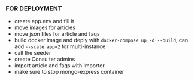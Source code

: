 ### FOR DEPLOYMENT
- create app.env and fill it
- move images for articles
- move json files for article and faqs
- build docker image and deply with ```docker-compose up -d --build```, can add ```--scale app=2``` for multi-instance
- call the seeder
- create Consulter admins
- import article and faqs with importer
- make sure to stop mongo-express container